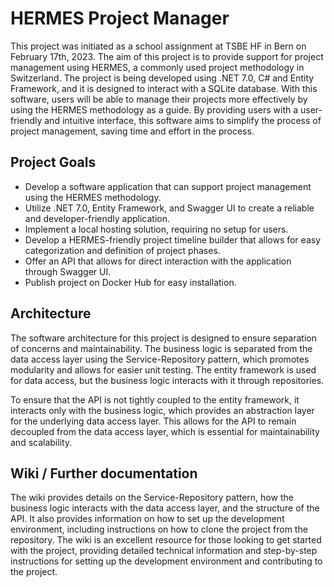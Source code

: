 # HERMES Project Manager
This project was initiated as a school assignment at TSBE HF in Bern on February 17th, 2023. The aim of this project is to provide support for project management using HERMES, a commonly used project methodology in Switzerland. The project is being developed using .NET 7.0, C# and Entity Framework, and it is designed to interact with a SQLite database. With this software, users will be able to manage their projects more effectively by using the HERMES methodology as a guide. By providing users with a user-friendly and intuitive interface, this software aims to simplify the process of project management, saving time and effort in the process.

## Project Goals
-	Develop a software application that can support project management using the HERMES methodology.
-	Utilize .NET 7.0, Entity Framework, and Swagger UI to create a reliable and developer-friendly application.
-	Implement a local hosting solution, requiring no setup for users.
-	Develop a HERMES-friendly project timeline builder that allows for easy categorization and definition of project phases.
-	Offer an API that allows for direct interaction with the application through Swagger UI.
- Publish project on Docker Hub for easy installation.

## Architecture
The software architecture for this project is designed to ensure separation of concerns and maintainability. The business logic is separated from the data access layer using the Service-Repository pattern, which promotes modularity and allows for easier unit testing. The entity framework is used for data access, but the business logic interacts with it through repositories.

To ensure that the API is not tightly coupled to the entity framework, it interacts only with the business logic, which provides an abstraction layer for the underlying data access layer. This allows for the API to remain decoupled from the data access layer, which is essential for maintainability and scalability.

## Wiki / Further documentation
The wiki provides details on the Service-Repository pattern, how the business logic interacts with the data access layer, and the structure of the API. It also provides information on how to set up the development environment, including instructions on how to clone the project from the repository. The wiki is an excellent resource for those looking to get started with the project, providing detailed technical information and step-by-step instructions for setting up the development environment and contributing to the project.
